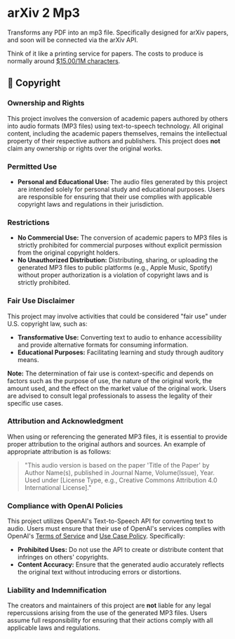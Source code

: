 # arXiv 2 Mp3

Transforms any PDF into an mp3 file. Specifically designed for arXiv papers, and soon will be connected via the arXiv API.

Think of it like a printing service for papers. The costs to produce is normally around [$15.00/1M characters](https://openai.com/api/pricing/).

## 📄 Copyright

### **Ownership and Rights**

This project involves the conversion of academic papers authored by others into audio formats (MP3 files) using text-to-speech technology. All original content, including the academic papers themselves, remains the intellectual property of their respective authors and publishers. This project does **not** claim any ownership or rights over the original works.

### **Permitted Use**

- **Personal and Educational Use:** The audio files generated by this project are intended solely for personal study and educational purposes. Users are responsible for ensuring that their use complies with applicable copyright laws and regulations in their jurisdiction.

### **Restrictions**

- **No Commercial Use:** The conversion of academic papers to MP3 files is strictly prohibited for commercial purposes without explicit permission from the original copyright holders.
- **No Unauthorized Distribution:** Distributing, sharing, or uploading the generated MP3 files to public platforms (e.g., Apple Music, Spotify) without proper authorization is a violation of copyright laws and is strictly prohibited.

### **Fair Use Disclaimer**

This project may involve activities that could be considered "fair use" under U.S. copyright law, such as:

- **Transformative Use:** Converting text to audio to enhance accessibility and provide alternative formats for consuming information.
- **Educational Purposes:** Facilitating learning and study through auditory means.

**Note:** The determination of fair use is context-specific and depends on factors such as the purpose of use, the nature of the original work, the amount used, and the effect on the market value of the original work. Users are advised to consult legal professionals to assess the legality of their specific use cases.

### **Attribution and Acknowledgment**

When using or referencing the generated MP3 files, it is essential to provide proper attribution to the original authors and sources. An example of appropriate attribution is as follows:

> "This audio version is based on the paper 'Title of the Paper' by Author Name(s), published in Journal Name, Volume(Issue), Year. Used under [License Type, e.g., Creative Commons Attribution 4.0 International License]."
>

### **Compliance with OpenAI Policies**

This project utilizes OpenAI's Text-to-Speech API for converting text to audio. Users must ensure that their use of OpenAI's services complies with OpenAI's [Terms of Service](https://openai.com/policies/terms-of-service) and [Use Case Policy](https://platform.openai.com/docs/use-case-policy). Specifically:

- **Prohibited Uses:** Do not use the API to create or distribute content that infringes on others' copyrights.
- **Content Accuracy:** Ensure that the generated audio accurately reflects the original text without introducing errors or distortions.

### **Liability and Indemnification**

The creators and maintainers of this project are **not** liable for any legal repercussions arising from the use of the generated MP3 files. Users assume full responsibility for ensuring that their actions comply with all applicable laws and regulations.

